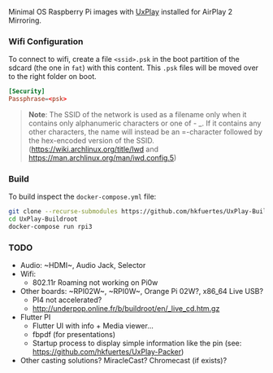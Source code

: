 Minimal OS Raspberry Pi images with [UxPlay](https://github.com/FDH2/UxPlay) installed for AirPlay 2 Mirroring.

### Wifi Configuration
To connect to wifi, create a file `<ssid>.psk` in the boot partition of the sdcard (the one in `fat`) with this content. This `.psk` files will be moved over to the right folder on boot.
```conf
[Security]
Passphrase=<psk>
```
> **Note**: The SSID of the network is used as a filename only when it contains only alphanumeric characters or one of - _. If it contains any other characters, the name will instead be an =-character followed by the hex-encoded version of the SSID. (https://wiki.archlinux.org/title/Iwd and https://man.archlinux.org/man/iwd.config.5)

### Build
To build inspect the `docker-compose.yml` file:
```bash
git clone --recurse-submodules https://github.com/hkfuertes/UxPlay-Buildroot
cd UxPlay-Buildroot
docker-compose run rpi3
```

### TODO
- Audio: ~HDMI~, Audio Jack, Selector
- Wifi:
  - 802.11r Roaming not working on Pi0w
- Other boards: ~RPI02W~, ~RPI0W~, Orange Pi 02W?, x86_64 Live USB?
  - PI4 not accelerated?
  - http://underpop.online.fr/b/buildroot/en/_live_cd.htm.gz
- Flutter PI
  - Flutter UI with info + Media viewer...
  - fbpdf (for presentations)
  - Startup process to display simple information like the pin (see: https://github.com/hkfuertes/UxPlay-Packer)
- Other casting solutions? MiracleCast? Chromecast (if exists)?


